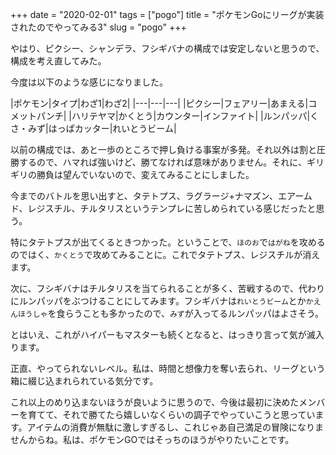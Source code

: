 +++
date = "2020-02-01"
tags = ["pogo"]
title = "ポケモンGoにリーグが実装されたのでやってみる3"
slug = "pogo"
+++

やはり、ピクシー、シャンデラ、フシギバナの構成では安定しないと思うので、構成を考え直してみた。

今度は以下のような感じになりました。

|ポケモン|タイプ|わざ1|わざ2|
|---|---|---|
|ピクシー|フェアリー|あまえる|コメットパンチ|
|ハリテヤマ|かくとう|カウンター|インファイト|
|ルンパッパ|くさ・みず|はっぱカッター|れいとうビーム|

以前の構成では、あと一歩のところで押し負ける事案が多発。それ以外は割と圧勝するので、ハマれば強いけど、勝てなければ意味がありません。それに、ギリギリの勝負は望んでいないので、変えてみることにしました。

今までのバトルを思い出すと、タテトプス、ラグラージ+ナマズン、エアームド、レジスチル、チルタリスというテンプレに苦しめられている感じだったと思う。

特にタテトプスが出てくるときつかった。ということで、`ほのお`で`はがね`を攻めるのではく、`かくとう`で攻めてみることに。これでタテトプス、レジスチルが消えます。

次に、フシギバナはチルタリスを当てられることが多く、苦戦するので、代わりにルンパッパをぶつけることにしてみます。フシギバナは`れいとうビーム`とか`かえんほうしゃ`を食らうことも多かったので、`みず`が入ってるルンパッパはよさそう。

とはいえ、これがハイパーもマスターも続くとなると、はっきり言って気が滅入ります。

正直、やってられないレベル。私は、時間と想像力を奪い去られ、リーグという箱に綴じ込まれられている気分です。

これ以上のめり込まないほうが良いように思うので、今後は最初に決めたメンバーを育てて、それで勝てたら嬉しいなくらいの調子でやっていこうと思っています。アイテムの消費が無駄に激しすぎるし、これじゃあ自己満足の冒険になりませんからね。私は、ポケモンGOではそっちのほうがやりたいことです。

